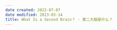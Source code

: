 ```yaml
---
date created: 2022-07-07
date modified: 2023-03-14
title: What Is a Second Brain？ - 第二大脑是什么？
---
```

